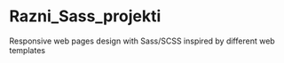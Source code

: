 # Razni_Sass_projekti
Responsive web pages design with Sass/SCSS inspired by different web templates

